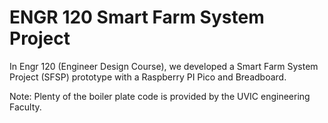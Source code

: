 # ENGR 120 Smart Farm System Project 

In Engr 120 (Engineer Design Course), we developed a Smart Farm System Project (SFSP) prototype with a Raspberry PI Pico and Breadboard.  

Note: Plenty of the boiler plate code is provided by the UVIC engineering Faculty. 
